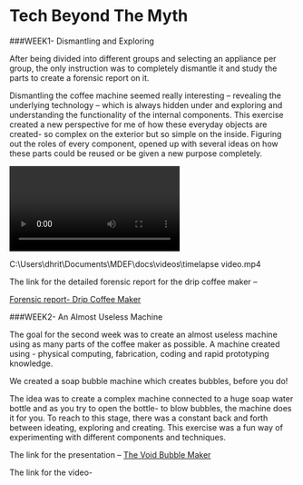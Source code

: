 # Tech Beyond The Myth

###WEEK1- Dismantling and Exploring 

After being divided into different groups and selecting an appliance per group, the only instruction was to completely dismantle it and study the parts to create a forensic report on it.

Dismantling the coffee machine seemed really interesting – revealing the underlying technology – which is always hidden under and exploring and understanding the functionality of the internal components. This exercise created a new perspective for me of how these everyday objects are created- so complex on the exterior but so simple on the inside.  Figuring out the roles of every component, opened up with several ideas on how these parts could be reused or be given a new purpose completely. 


![](../videos/timelapse%20video.mp4)

C:\Users\dhrit\Documents\MDEF\docs\videos\timelapse video.mp4


The link for the detailed forensic report for the drip coffee maker –

[Forensic report- Drip Coffee Maker](https://hackmd.io/xQ9hjQftSiaee3XNQ7NcrQ?view)


###WEEK2- An Almost Useless Machine

The goal for the second week was to create an almost useless machine using as many parts of the coffee maker as possible. A machine created using - physical computing, fabrication, coding and rapid prototyping knowledge.

We created a soap bubble machine which creates bubbles, before you do!

The idea was to create a complex machine connected to a huge soap water bottle and as you try to open the bottle- to blow bubbles, the machine does it for you.
To reach to this stage, there was a constant back and forth between ideating, exploring and creating. This exercise was a fun way of experimenting with different components and techniques.


The link for the presentation – [The Void Bubble Maker](https://www.canva.com/design/DAFSOM00dx4/P8wOYOLx85J0YVh0gvs-Pw/view)

The link for the video- 

